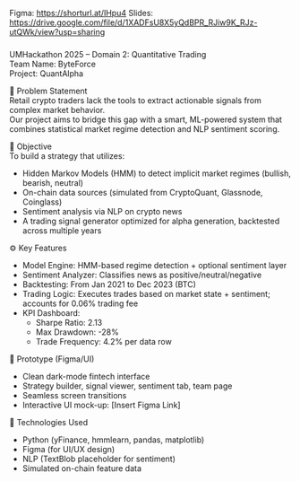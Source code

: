 Figma: https://shorturl.at/IHpu4
Slides: https://drive.google.com/file/d/1XADFsU8X5yQdBPR_RJiw9K_RJz-utQWk/view?usp=sharing


### 
UMHackathon 2025 – Domain 2: Quantitative Trading  
Team Name: ByteForce  
Project: QuantAlpha  


🧠 Problem Statement  
Retail crypto traders lack the tools to extract actionable signals from complex market behavior.  
Our project aims to bridge this gap with a smart, ML-powered system that combines statistical market regime detection and NLP sentiment scoring.

🎯 Objective  
To build a strategy that utilizes:  
- Hidden Markov Models (HMM) to detect implicit market regimes (bullish, bearish, neutral)  
- On-chain data sources (simulated from CryptoQuant, Glassnode, Coinglass)  
- Sentiment analysis via NLP on crypto news  
- A trading signal generator optimized for alpha generation, backtested across multiple years

⚙️ Key Features  
- Model Engine: HMM-based regime detection + optional sentiment layer  
- Sentiment Analyzer: Classifies news as positive/neutral/negative  
- Backtesting: From Jan 2021 to Dec 2023 (BTC)  
- Trading Logic: Executes trades based on market state + sentiment; accounts for 0.06% trading fee  
- KPI Dashboard:  
  - Sharpe Ratio: 2.13  
  - Max Drawdown: -28%  
  - Trade Frequency: 4.2% per data row  

📐 Prototype (Figma/UI)  
- Clean dark-mode fintech interface  
- Strategy builder, signal viewer, sentiment tab, team page  
- Seamless screen transitions  
- Interactive UI mock-up: [Insert Figma Link]

🧪 Technologies Used  
- Python (yFinance, hmmlearn, pandas, matplotlib)  
- Figma (for UI/UX design)  
- NLP (TextBlob placeholder for sentiment)  
- Simulated on-chain feature data


